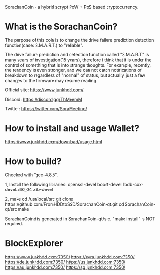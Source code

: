 
SorachanCoin - a hybrid scrypt PoW + PoS based cryptocurrency.

What is the SorachanCoin?
===========================

The purpose of this coin is to change the drive failure prediction detection function(case: S.M.A.R.T.) to "reliable".

The drive failure prediction and detection function called "S.M.A.R.T." is many years of investigation(15 years), 
therefore i think that it is under the control of something that is into strange thoughts.
For example, recently, the tendency is even stronger, 
and we can not catch notifications of breakdown to regardless of "normal" of status, 
but actually, just a few changes to the firmware may resume reading.

Official site:
https://www.junkhdd.com/

Discord:
https://discord.gg/ThMeemM

Twitter:
https://twitter.com/SoraMeetino/

How to install and usage Wallet?
===========================

https://www.junkhdd.com/download/usage.html

How to build?
===========================

Checked with "gcc-4.8.5".

1, Install the following libraries:
openssl-devel
boost-devel
libdb-cxx-devel.x86_64
zlib-devel

2, make
cd /usr/local/src
git clone https://github.com/FromHDDtoSSD/SorachanCoin-qt.git
cd SorachanCoin-qt/src
make

SorachanCoind is generated in SorachanCoin-qt/src. "make install" is NOT required.

BlockExplorer
===========================

https://www.junkhdd.com:7350/
https://sora.junkhdd.com:7350/
https://de.junkhdd.com:7350/
https://us.junkhdd.com:7350/
https://au.junkhdd.com:7350/
https://sg.junkhdd.com:7350/

